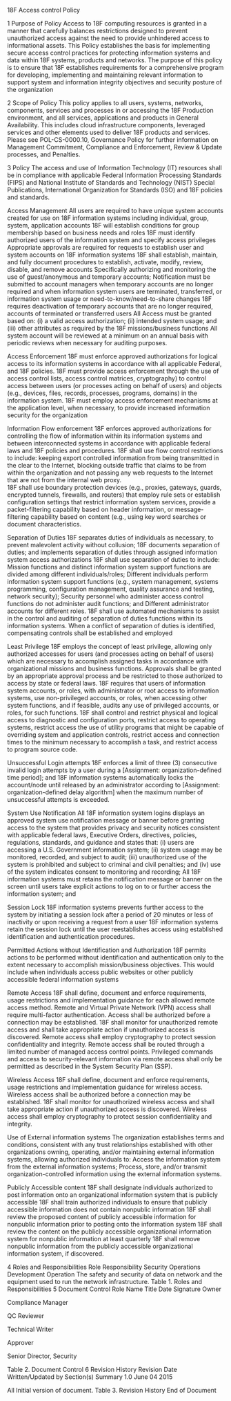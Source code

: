 
18F Access control Policy

1 Purpose of Policy
Access to 18F computing resources is granted in a manner that carefully balances restrictions designed to prevent unauthorized access against the need to provide unhindered access to informational assets.
This Policy establishes the basis for implementing secure access control practices for protecting information systems and data within 18F systems, products and networks.
The purpose of this policy is to ensure that 18F establishes requirements for a comprehensive program for developing, implementing and maintaining relevant information to support system and information integrity objectives and security posture of the organization

2 Scope of Policy
This policy applies to all users, systems, networks, components, services and processes in or accessing the 18F Production environment, and all services, applications and products in General Availability.  This includes cloud infrastructure components, leveraged services and other elements used to deliver 18F products and services.
Please see POL-CS-0000.10, Governance Policy for further information on Management Commitment, Compliance and Enforcement, Review & Update processes, and Penalties.

3 Policy
The access and use of Information Technology (IT) resources shall be in compliance with applicable Federal Information Processing Standards (FIPS) and National Institute of Standards and Technology (NIST) Special Publications, International Organization for Standards (ISO) and 18F policies and standards.

Access Management
All users are required to have unique system accounts created for use on 18F information systems including individual, group, system, application accounts
18F will establish conditions for group membership based on business needs and roles
18F must identify authorized users of the information system and specify access privileges
Appropriate approvals are required for requests to establish user and system accounts on 18F information systems
18F shall establish, maintain, and fully document procedures to establish, activate, modify, review, disable, and remove accounts
Specifically authorizing and monitoring the use of guest/anonymous and temporary accounts;
Notification must be submitted to  account managers when temporary accounts are no longer required and when information system users are terminated, transferred, or information system usage or need-to-know/need-to-share changes
18F requires deactivation of temporary accounts that are no longer required, accounts of terminated or transferred users
All Access must be granted based on: (i) a valid access authorization; (ii) intended system usage; and (iii) other attributes as required by the 18F missions/business functions
All system account will be reviewed at a minimum on an annual basis with periodic reviews when necessary for auditing purposes.

Access Enforcement
18F must enforce approved authorizations for logical access to its information systems in accordance with all applicable Federal, and 18F policies.
18F must provide access enforcement through the use of access control lists, access control matrices, cryptography) to control access between users (or processes acting on behalf of users) and objects (e.g., devices, files, records, processes, programs, domains) in the information system.
18F must employ access enforcement mechanisms at the application level, when necessary, to provide increased information security for the organization

Information Flow enforcement
18F enforces approved authorizations for controlling the flow of information within its information systems and between interconnected systems in accordance with applicable federal laws and 18F policies and procedures.
18F shall use flow control restrictions to include: keeping export controlled information from being transmitted in the clear to the Internet, blocking outside traffic that claims to be from within the organization and not passing any web requests to the Internet that are not from the internal web proxy.  
18F shall use boundary protection devices (e.g., proxies, gateways, guards, encrypted tunnels, firewalls, and routers) that employ rule sets or establish configuration settings that restrict information system services, provide a packet-filtering capability based on header information, or message-filtering capability based on content (e.g., using key word searches or document characteristics.

Separation of Duties
18F separates duties of individuals as necessary, to prevent malevolent activity without collusion;
18F documents separation of duties; and  implements separation of duties through assigned information system access authorizations
18F shall use separation of duties to include:
Mission functions and distinct information system support functions are divided among different individuals/roles;
Different individuals perform information system support functions (e.g., system management, systems programming, configuration management, quality assurance and testing, network security);
Security personnel who administer access control functions do not administer audit functions; and
Different administrator accounts for different roles.
18F shall use automated mechanisms to assist in the control and auditing of separation of duties functions within its information systems.
When a conflict of separation of duties is identified, compensating controls shall be established and employed

Least Privilege
18F employs the concept of least privilege, allowing only authorized accesses for users (and processes acting on behalf of users) which are necessary to accomplish assigned tasks in accordance with organizational missions and business functions.
Approvals shall be granted by an appropriate approval process and be restricted to those authorized to access by state or federal laws.
18F requires that users of information system accounts, or roles, with administrator or root access to information systems, use non-privileged accounts, or roles, when accessing other system functions, and if feasible, audits any use of privileged accounts, or roles, for such functions.
18F shall control and restrict physical and logical access to diagnostic and configuration ports, restrict access to operating systems, restrict access the use of utility programs that might be capable of overriding system and application controls, restrict access and connection times to the minimum necessary to accomplish a task, and restrict access to program source code.

Unsuccessful Login attempts
18F enforces a limit of three (3) consecutive invalid login attempts by a user during a [Assignment: organization-defined time period]; and
18F information systems automatically locks the account/node until released by an administrator according to [Assignment: organization-defined delay algorithm] when the maximum number of unsuccessful attempts is exceeded.

System Use Notification
All 18F information system logins displays an approved system use notification message or banner before granting access to the system that provides privacy and security notices consistent with applicable federal laws, Executive Orders, directives, policies, regulations, standards, and guidance and states that: (i) users are accessing a U.S. Government information system; (ii) system usage may be monitored, recorded, and subject to audit; (iii) unauthorized use of the system is prohibited and subject to criminal and civil penalties; and (iv) use of the system indicates consent to monitoring and recording;
All 18F information systems must retains the notification message or banner on the screen until users take explicit actions to log on to or further access the information system; and

Session Lock
18F information systems prevents further access to the system by initiating a session lock after a period of 20 minutes or less of inactivity or upon receiving a request from a user
18F information systems retain the session lock until the user reestablishes access using established identification and authentication procedures.

Permitted Actions without Identification and Authorization
18F permits actions to be performed without identification and authentication only to the extent necessary to accomplish mission/business objectives. This would include when individuals access public websites or other publicly accessible federal information systems

Remote Access
18F shall define, document and enforce requirements, usage restrictions and implementation guidance for each allowed remote access method.
Remote and Virtual Private Network (VPN) access shall require multi-factor authentication.
Access shall be authorized before a connection may be established.
18F shall monitor for unauthorized remote access and shall take appropriate action if unauthorized access is discovered.
Remote access shall employ cryptography to protect session confidentiality and integrity.
Remote access shall be routed through a limited number of managed access control points.
Privileged commands and access to security-relevant information via remote access shall only be permitted as described in the System Security Plan (SSP).

Wireless Access
18F shall define, document and enforce requirements, usage restrictions and implementation guidance for wireless access.
Wireless access shall be authorized before a connection may be established.
18F shall monitor for unauthorized wireless access and shall take appropriate action if unauthorized access is discovered.
Wireless access shall employ cryptography to protect session confidentiality and integrity.

Use of External information systems
The organization establishes terms and conditions, consistent with any trust relationships established with other organizations owning, operating, and/or maintaining external information systems, allowing authorized individuals to:
Access the information system from the external information systems;
Process, store, and/or transmit organization-controlled information using the external information systems.

Publicly Accessible content
18F shall designate individuals authorized to post information onto an organizational information system that is publicly accessible
18F shall train authorized individuals to ensure that publicly accessible information does not contain nonpublic information
18F shall review the proposed content of publicly accessible information for nonpublic information prior to posting onto the information system
18F shall review the content on the publicly accessible organizational information system for nonpublic information at least quarterly
18F shall remove nonpublic information from the publicly accessible organizational information system, if discovered.

4 Roles and Responsibilities
Role
Responsibility
Security Operations
Development Operation
The safety and security of data on network and the equipment used to run the network infrastructure.
Table 1. Roles and Responsibilities
5 Document Control
Role
Name
Title
Date
Signature
Owner

Compliance Manager


QC Reviewer

Technical Writer


Approver

Senior Director, Security

Table 2. Document Control
6 Revision History
Revision
Date
Written/Updated by
Section(s)
Summary
1.0
June 04 2015

All
Initial version of document.
Table 3. Revision History
End of Document
